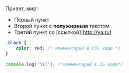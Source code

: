 Привет, мир!

* Первый пункт
* Второй пункт с **полужирным** текстом
* Третий пункт со [ссылкой](http://ya.ru(

```css
.block {
    color: red; /* комментарий в CSS коде */
}
```

```js
console.log('hi!'); /*комментарий в JS коде*/
```
